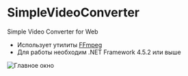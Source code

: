 # SimpleVideoConverter
Simple Video Converter for Web

* Использует утилиты [FFmpeg](https://ffmpeg.org/)
* Для работы необходим .NET Framework 4.5.2 или выше

![Главное окно](https://i.imgur.com/q8H29Hp.png)
